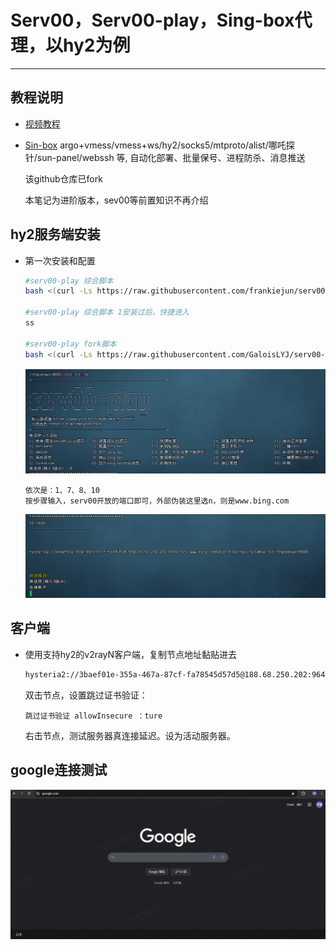 # Serv00，Serv00-play，Sing-box代理，以hy2为例

---

## 教程说明

   - [视频教程](https://www.youtube.com/@frankiejun8965)

   - [Sin-box](https://github.com/frankiejun/serv00-play) argo+vmess/vmess+ws/hy2/socks5/mtproto/alist/哪吒探针/sun-panel/webssh 等, 自动化部署、批量保号、进程防杀、消息推送

     该github仓库已fork
     
     本笔记为进阶版本，sev00等前置知识不再介绍

## hy2服务端安装

- 第一次安装和配置

  ```bash
  #serv00-play 综合脚本
  bash <(curl -Ls https://raw.githubusercontent.com/frankiejun/serv00-play/main/start.sh)
  
  #serv00-play 综合脚本 1安装过后，快捷进入
  ss
  
  #serv00-play fork脚本
  bash <(curl -Ls https://raw.githubusercontent.com/GaloisLYJ/serv00-play/refs/heads/main/start.sh)
  ```
  
  ![Serv00-play安装](https://raw.githubusercontent.com/GaloisLYJ/booknotes/refs/heads/master/%E4%BA%91%E6%9C%8D%E5%8A%A1%E5%99%A8%E4%B9%8B%E7%A7%91%E5%AD%A6%E4%B8%8A%E7%BD%91/file/Serv00-play%E5%AE%89%E8%A3%85.png)
  
  ```
  依次是：1、7、8、10
  按步骤输入，serv00开放的端口即可，外部伪装这里选n，则是www.bing.com
  ```
  
  ![serv00-play hy2启动](https://raw.githubusercontent.com/GaloisLYJ/booknotes/refs/heads/master/%E4%BA%91%E6%9C%8D%E5%8A%A1%E5%99%A8%E4%B9%8B%E7%A7%91%E5%AD%A6%E4%B8%8A%E7%BD%91/file/Serv00-paly%20hy2%E5%90%AF%E5%8A%A8.png)

## 客户端

- 使用支持hy2的v2rayN客户端，复制节点地址黏贴进去

  ```bash
  hysteria2://3baef01e-355a-467a-87cf-fa78545d57d5@188.68.250.202:9649/?sni=www.bing.com&alpn=h3&insecure=1#Hy2-s15-thepassword0001
  ```
  
  双击节点，设置跳过证书验证：
  
  ```
  跳过证书验证 allowInsecure ：ture
  ```
  
  右击节点，测试服务器真连接延迟。设为活动服务器。
  

## google连接测试

<img src="https://raw.githubusercontent.com/GaloisLYJ/booknotes/refs/heads/master/%E4%BA%91%E6%9C%8D%E5%8A%A1%E5%99%A8%E4%B9%8B%E7%A7%91%E5%AD%A6%E4%B8%8A%E7%BD%91/file/google%E8%BF%9E%E6%8E%A5%E6%B5%8B%E8%AF%95.png" alt="google" style="zoom:50%;" />